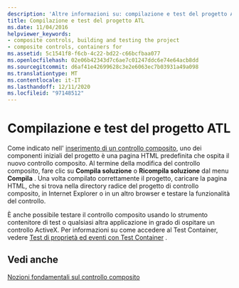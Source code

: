 ```yaml
---
description: 'Altre informazioni su: compilazione e test del progetto ATL'
title: Compilazione e test del progetto ATL
ms.date: 11/04/2016
helpviewer_keywords:
- composite controls, building and testing the project
- composite controls, containers for
ms.assetid: 5c1541f8-f6cb-4c22-bd22-c66bcfbaa077
ms.openlocfilehash: 02e06b42343d7c6ae7c01247ddc6e74e64acb8dd
ms.sourcegitcommit: d6af41e42699628c3e2e6063ec7b03931a49a098
ms.translationtype: MT
ms.contentlocale: it-IT
ms.lasthandoff: 12/11/2020
ms.locfileid: "97148512"
---
```

# <a name="building-and-testing-the-atl-project"></a>Compilazione e test del progetto ATL

Come indicato nell' [inserimento di un controllo composito](../atl/inserting-a-composite-control.md), uno dei componenti iniziali del progetto è una pagina HTML predefinita che ospita il nuovo controllo composito. Al termine della modifica del controllo composito, fare clic su **Compila soluzione** o **Ricompila soluzione** dal menu **Compila** . Una volta compilato correttamente il progetto, caricare la pagina HTML, che si trova nella directory radice del progetto di controllo composito, in Internet Explorer o in un altro browser e testare la funzionalità del controllo.

È anche possibile testare il controllo composito usando lo strumento contenitore di test o qualsiasi altra applicazione in grado di ospitare un controllo ActiveX. Per informazioni su come accedere al Test Container, vedere [Test di proprietà ed eventi con Test Container](../mfc/testing-properties-and-events-with-test-container.md) .

## <a name="see-also"></a>Vedi anche

[Nozioni fondamentali sul controllo composito](../atl/atl-composite-control-fundamentals.md)
